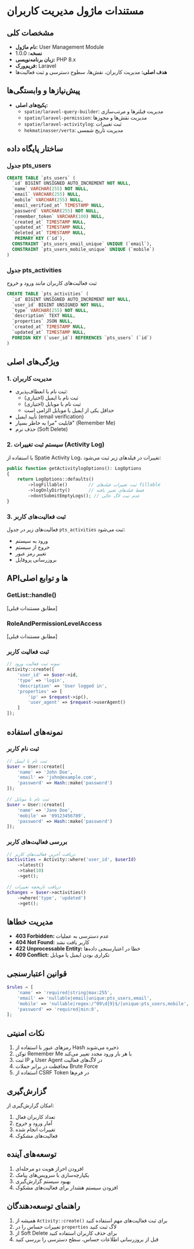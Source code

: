 # مستندات ماژول مدیریت کاربران

## مشخصات کلی
- **نام ماژول:** User Management Module
- **نسخه:** 1.0.0
- **زبان برنامه‌نویسی:** PHP 8.x
- **فریم‌ورک:** Laravel
- **هدف اصلی:** مدیریت کاربران، نقش‌ها، سطوح دسترسی و ثبت فعالیت‌ها

## پیش‌نیازها و وابستگی‌ها
- **پکیج‌های اصلی:**
  - `spatie/laravel-query-builder`: مدیریت فیلترها و مرتب‌سازی
  - `spatie/laravel-permission`: مدیریت نقش‌ها و مجوزها
  - `spatie/laravel-activitylog`: ثبت تغییرات
  - `hekmatinasser/verta`: مدیریت تاریخ شمسی

## ساختار پایگاه داده

### جدول pts_users
```sql
CREATE TABLE `pts_users` ( 
  `id` BIGINT UNSIGNED AUTO_INCREMENT NOT NULL,
  `name` VARCHAR(255) NOT NULL,
  `email` VARCHAR(255) NULL,
  `mobile` VARCHAR(255) NULL,
  `email_verified_at` TIMESTAMP NULL,
  `password` VARCHAR(255) NOT NULL,
  `remember_token` VARCHAR(100) NULL,
  `created_at` TIMESTAMP NULL,
  `updated_at` TIMESTAMP NULL,
  `deleted_at` TIMESTAMP NULL,
   PRIMARY KEY (`id`),
  CONSTRAINT `pts_users_email_unique` UNIQUE (`email`),
  CONSTRAINT `pts_users_mobile_unique` UNIQUE (`mobile`)
)
```

### جدول pts_activities
ثبت فعالیت‌های کاربران مانند ورود و خروج
```sql
CREATE TABLE `pts_activities` (
  `id` BIGINT UNSIGNED AUTO_INCREMENT NOT NULL,
  `user_id` BIGINT UNSIGNED NOT NULL,
  `type` VARCHAR(255) NOT NULL,
  `description` TEXT NULL,
  `properties` JSON NULL,
  `created_at` TIMESTAMP NULL,
  `updated_at` TIMESTAMP NULL,
  FOREIGN KEY (`user_id`) REFERENCES `pts_users` (`id`)
)
```

## ویژگی‌های اصلی

### 1. مدیریت کاربران
- ثبت نام با انعطاف‌پذیری:
  - ثبت نام با ایمیل (اختیاری)
  - ثبت نام با موبایل (اختیاری)
  - حداقل یکی از ایمیل یا موبایل الزامی است
- تأیید ایمیل (email verification)
- قابلیت "مرا به خاطر بسپار" (Remember Me)
- حذف نرم (Soft Delete)

### 2. سیستم ثبت تغییرات (Activity Log)
با استفاده از Spatie Activity Log، تغییرات در فیلدهای زیر ثبت می‌شود:
```php
public function getActivitylogOptions(): LogOptions
{
    return LogOptions::defaults()
        ->logFillable()        // ثبت تغییرات فیلدهای fillable
        ->logOnlyDirty()       // فقط فیلدهای تغییر یافته
        ->dontSubmitEmptyLogs(); // عدم ثبت لاگ خالی
}
```

### 3. ثبت فعالیت‌های کاربر
فعالیت‌های زیر در جدول `pts_activities` ثبت می‌شود:
- ورود به سیستم
- خروج از سیستم
- تغییر رمز عبور
- بروزرسانی پروفایل

## API‌ها و توابع اصلی

### GetList::handle()
[مطابق مستندات قبلی]

### RoleAndPermissionLevelAccess
[مطابق مستندات قبلی]

### ثبت فعالیت کاربر
```php
// نمونه ثبت فعالیت ورود
Activity::create([
    'user_id' => $user->id,
    'type' => 'login',
    'description' => 'User logged in',
    'properties' => [
        'ip' => $request->ip(),
        'user_agent' => $request->userAgent()
    ]
]);
```

## نمونه‌های استفاده

### ثبت نام کاربر
```php
// ثبت نام با ایمیل
$user = User::create([
    'name' => 'John Doe',
    'email' => 'john@example.com',
    'password' => Hash::make('password')
]);

// ثبت نام با موبایل
$user = User::create([
    'name' => 'Jane Doe',
    'mobile' => '09123456789',
    'password' => Hash::make('password')
]);
```

### بررسی فعالیت‌های کاربر
```php
// دریافت آخرین فعالیت‌های کاربر
$activities = Activity::where('user_id', $userId)
    ->latest()
    ->take(10)
    ->get();

// دریافت تاریخچه تغییرات
$changes = $user->activities()
    ->where('type', 'updated')
    ->get();
```

## مدیریت خطاها
- **403 Forbidden:** عدم دسترسی به عملیات
- **404 Not Found:** کاربر یافت نشد
- **422 Unprocessable Entity:** خطا در اعتبارسنجی داده‌ها
- **409 Conflict:** تکراری بودن ایمیل یا موبایل

## قوانین اعتبارسنجی
```php
$rules = [
    'name' => 'required|string|max:255',
    'email' => 'nullable|email|unique:pts_users,email',
    'mobile' => 'nullable|regex:/^09\d{9}$/|unique:pts_users,mobile',
    'password' => 'required|min:8',
];
```

## نکات امنیتی
1. رمزهای عبور با استفاده از Hash ذخیره می‌شوند
2. توکن Remember Me با هر بار ورود مجدد تغییر می‌کند
3. ثبت IP و User Agent در لاگ‌های فعالیت
4. محافظت در برابر حملات Brute Force
5. استفاده از CSRF Token در فرم‌ها

## گزارش‌گیری
امکان گزارش‌گیری از:
1. تعداد کاربران فعال
2. آمار ورود و خروج
3. تغییرات انجام شده
4. فعالیت‌های مشکوک

## توسعه‌های آینده
1. افزودن احراز هویت دو مرحله‌ای
2. یکپارچه‌سازی با سرویس‌های پیامک
3. بهبود سیستم گزارش‌گیری
4. افزودن سیستم هشدار برای فعالیت‌های مشکوک

## راهنمای توسعه‌دهندگان
1. همیشه از `Activity::create()` برای ثبت فعالیت‌های مهم استفاده کنید
2. تغییرات حساس را در `properties` لاگ ثبت کنید
3. از Soft Delete برای حذف کاربران استفاده کنید
4. قبل از بروزرسانی اطلاعات حساس، سطح دسترسی را بررسی کنید